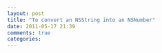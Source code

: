 ```yaml
---
layout: post
title: "To convert an NSString into an NSNumber"
date: 2011-05-17 21:39
comments: true
categories: 
---
```

